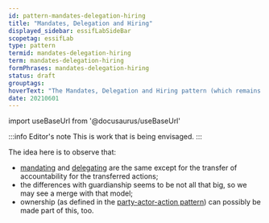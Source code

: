 ```yaml
---
id: pattern-mandates-delegation-hiring
title: "Mandates, Delegation and Hiring"
displayed_sidebar: essifLabSideBar
scopetag: essifLab
type: pattern
termid: mandates-delegation-hiring
term: mandates-delegation-hiring
formPhrases: mandates-delegation-hiring
status: draft
grouptags:
hoverText: "The Mandates, Delegation and Hiring pattern (which remains to be documented) captures the ideas behind Mandating, Delegating, Hiring and their relations. This is a work-in-progress."
date: 20210601
---
```


import useBaseUrl from '@docusaurus/useBaseUrl'

:::info Editor's note
This is work that is being envisaged.
:::

The idea here is to observe that:
- [mandating](mandate@) and [delegating](delegate@) are the same except for the transfer of accountability for the transferred actions;
- the differences with guardianship seems to be not all that big, so we may see a merge with that model;
- ownership (as defined in the [party-actor-action pattern](pattern-party-actor-action@)) can possibly be made part of this, too.